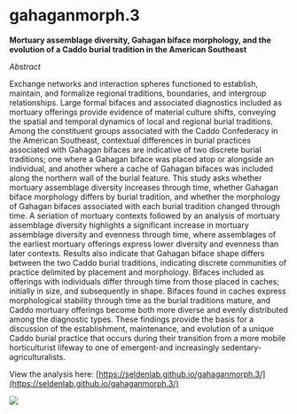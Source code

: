 # gahaganmorph.3

**Mortuary assemblage diversity, Gahagan biface morphology, and the evolution of a Caddo burial tradition in the American Southeast**

_Abstract_

Exchange networks and interaction spheres functioned to establish, maintain, and formalize regional traditions, boundaries, and intergroup relationships. Large formal bifaces and associated diagnostics included as mortuary offerings provide evidence of material culture shifts, conveying the spatial and temporal dynamics of local and regional burial traditions. Among the constituent groups associated with the Caddo Confederacy in the American Southeast, contextual differences in burial practices associated with Gahagan bifaces are indicative of two discrete burial traditions; one where a Gahagan biface was placed atop or alongside an individual, and another where a cache of Gahagan bifaces was included along the northern wall of the burial feature. This study asks whether mortuary assemblage diversity increases through time, whether Gahagan biface morphology differs by burial tradition, and whether the morphology of Gahagan bifaces associated with each burial tradition changed through time. A seriation of mortuary contexts followed by an analysis of mortuary assemblage diversity highlights a significant increase in mortuary assemblage diversity and evenness through time, where assemblages of the earliest mortuary offerings express lower diversity and evenness than later contexts. Results also indicate that Gahagan biface shape differs between the two Caddo burial traditions, indicating discrete communities of practice delimited by placement and morphology. Bifaces included as offerings with individuals differ through time from those placed in caches; initially in size, and subsequently in shape. Bifaces found in caches express morphological stability through time as the burial traditions mature, and Caddo mortuary offerings become both more diverse and evenly distributed among the diagnostic types. These findings provide the basis for a discussion of the establishment, maintenance, and evolution of a unique Caddo burial practice that occurs during their transition from a more mobile horticulturist lifeway to one of emergent-and increasingly sedentary-agriculturalists.

View the analysis here: [https://seldenlab.github.io/gahaganmorph.3/](https://seldenlab.github.io/gahaganmorph.3/)

![](ms/img/fig02.jpg)
